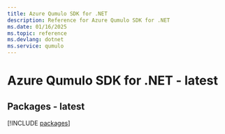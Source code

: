 ```yaml
---
title: Azure Qumulo SDK for .NET
description: Reference for Azure Qumulo SDK for .NET
ms.date: 01/16/2025
ms.topic: reference
ms.devlang: dotnet
ms.service: qumulo
---
```

# Azure Qumulo SDK for .NET - latest
## Packages - latest
[!INCLUDE [packages](qumulo-index.md)]